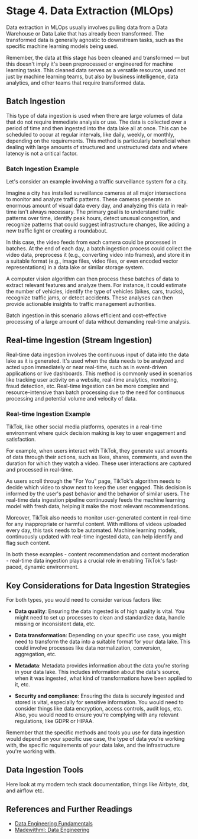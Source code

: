 # Stage 4. Data Extraction (MLOps)

Data extraction in MLOps usually involves pulling data from a Data Warehouse or
Data Lake that has already been transformed. The transformed data is generally
agnostic to downstream tasks, such as the specific machine learning models being
used.

Remember, the data at this stage has been cleaned and transformed — but this
doesn't imply it's been preprocessed or engineered for machine learning tasks.
This cleaned data serves as a versatile resource, used not just by machine
learning teams, but also by business intelligence, data analytics, and other
teams that require transformed data.

## Batch Ingestion

This type of data ingestion is used when there are large volumes of data that do
not require immediate analysis or use. The data is collected over a period of
time and then ingested into the data lake all at once. This can be scheduled to
occur at regular intervals, like daily, weekly, or monthly, depending on the
requirements. This method is particularly beneficial when dealing with large
amounts of structured and unstructured data and where latency is not a critical
factor.

### Batch Ingestion Example

Let's consider an example involving a traffic surveillance system for a city.

Imagine a city has installed surveillance cameras at all major intersections to
monitor and analyze traffic patterns. These cameras generate an enormous amount
of visual data every day, and analyzing this data in real-time isn't always
necessary. The primary goal is to understand traffic patterns over time,
identify peak hours, detect unusual congestion, and recognize patterns that
could suggest infrastructure changes, like adding a new traffic light or
creating a roundabout.

In this case, the video feeds from each camera could be processed in batches. At
the end of each day, a batch ingestion process could collect the video data,
preprocess it (e.g., converting video into frames), and store it in a suitable
format (e.g., image files, video files, or even encoded vector representations)
in a data lake or similar storage system.

A computer vision algorithm can then process these batches of data to extract
relevant features and analyze them. For instance, it could estimate the number
of vehicles, identify the type of vehicles (bikes, cars, trucks), recognize
traffic jams, or detect accidents. These analyses can then provide actionable
insights to traffic management authorities.

Batch ingestion in this scenario allows efficient and cost-effective processing
of a large amount of data without demanding real-time analysis.

## Real-time Ingestion (Stream Ingestion)

Real-time data ingestion involves the continuous input of data into the data
lake as it is generated. It's used when the data needs to be analyzed and acted
upon immediately or near real-time, such as in event-driven applications or live
dashboards. This method is commonly used in scenarios like tracking user
activity on a website, real-time analytics, monitoring, fraud detection, etc.
Real-time ingestion can be more complex and resource-intensive than batch
processing due to the need for continuous processing and potential volume and
velocity of data.

### Real-time Ingestion Example

TikTok, like other social media platforms, operates in a real-time environment
where quick decision making is key to user engagement and satisfaction.

For example, when users interact with TikTok, they generate vast amounts of data
through their actions, such as likes, shares, comments, and even the duration
for which they watch a video. These user interactions are captured and processed
in real-time.

As users scroll through the "For You" page, TikTok's algorithm needs to decide
which video to show next to keep the user engaged. This decision is informed by
the user's past behavior and the behavior of similar users. The real-time data
ingestion pipeline continuously feeds the machine learning model with fresh
data, helping it make the most relevant recommendations.

Moreover, TikTok also needs to monitor user-generated content in real-time for
any inappropriate or harmful content. With millions of videos uploaded every
day, this task needs to be automated. Machine learning models, continuously
updated with real-time ingested data, can help identify and flag such content.

In both these examples - content recommendation and content moderation -
real-time data ingestion plays a crucial role in enabling TikTok's fast-paced,
dynamic environment.

## Key Considerations for Data Ingestion Strategies

For both types, you would need to consider various factors like:

-   **Data quality**: Ensuring the data ingested is of high quality is vital.
    You might need to set up processes to clean and standardize data, handle
    missing or inconsistent data, etc.

-   **Data transformation**: Depending on your specific use case, you might need
    to transform the data into a suitable format for your data lake. This could
    involve processes like data normalization, conversion, aggregation, etc.

-   **Metadata**: Metadata provides information about the data you're storing in
    your data lake. This includes information about the data's source, when it
    was ingested, what kind of transformations have been applied to it, etc.

-   **Security and compliance**: Ensuring the data is securely ingested and
    stored is vital, especially for sensitive information. You would need to
    consider things like data encryption, access controls, audit logs, etc.
    Also, you would need to ensure you're complying with any relevant
    regulations, like GDPR or HIPAA.

Remember that the specific methods and tools you use for data ingestion would
depend on your specific use case, the type of data you're working with, the
specific requirements of your data lake, and the infrastructure you're working
with.

## Data Ingestion Tools

Here look at my modern tech stack documentation, things like Airbyte, dbt, and
airflow etc.


## References and Further Readings

-   [Data Engineering Fundamentals](../../designing_machine_learning_systems/03_data_engineering_fundamentals.md)
-   [Madewithml: Data Engineering](https://madewithml.com/courses/mlops/data-stack/)
